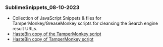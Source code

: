 ### SublimeSnippets_08-10-2023
 - Collection of JavaScript Snippets & files for TamperMonkey/GreaseMonkey scripts for cleansing the Search engine result URLs.
 - [HasteBin copy of the TamperMonkey script](https://hastebin.com/share/idosahiteb.javascript)
 - <a href="https://hastebin.com/share/idosahiteb.javascript" target="_blank">HasteBin copy of TamperMonkey script</a>
